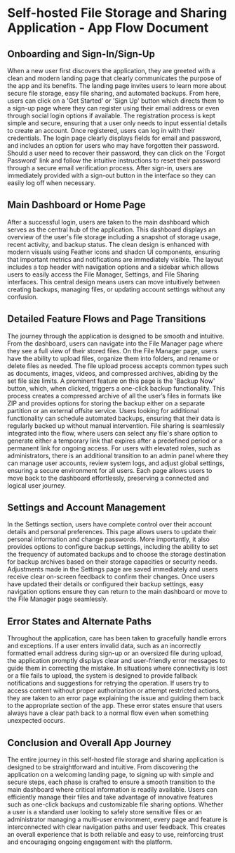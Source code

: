 # Self-hosted File Storage and Sharing Application - App Flow Document

## Onboarding and Sign-In/Sign-Up
When a new user first discovers the application, they are greeted with a clean and modern landing page that clearly communicates the purpose of the app and its benefits. The landing page invites users to learn more about secure file storage, easy file sharing, and automated backups. From here, users can click on a 'Get Started' or 'Sign Up' button which directs them to a sign-up page where they can register using their email address or even through social login options if available. The registration process is kept simple and secure, ensuring that a user only needs to input essential details to create an account. Once registered, users can log in with their credentials. The login page clearly displays fields for email and password, and includes an option for users who may have forgotten their password. Should a user need to recover their password, they can click on the 'Forgot Password' link and follow the intuitive instructions to reset their password through a secure email verification process. After sign-in, users are immediately provided with a sign-out button in the interface so they can easily log off when necessary.

## Main Dashboard or Home Page
After a successful login, users are taken to the main dashboard which serves as the central hub of the application. This dashboard displays an overview of the user's file storage including a snapshot of storage usage, recent activity, and backup status. The clean design is enhanced with modern visuals using Feather icons and shadcn UI components, ensuring that important metrics and notifications are immediately visible. The layout includes a top header with navigation options and a sidebar which allows users to easily access the File Manager, Settings, and File Sharing interfaces. This central design means users can move intuitively between creating backups, managing files, or updating account settings without any confusion.

## Detailed Feature Flows and Page Transitions
The journey through the application is designed to be smooth and intuitive. From the dashboard, users can navigate into the File Manager page where they see a full view of their stored files. On the File Manager page, users have the ability to upload files, organize them into folders, and rename or delete files as needed. The file upload process accepts common types such as documents, images, videos, and compressed archives, abiding by the set file size limits. A prominent feature on this page is the 'Backup Now' button, which, when clicked, triggers a one-click backup functionality. This process creates a compressed archive of all the user’s files in formats like ZIP and provides options for storing the backup either on a separate partition or an external offsite service. Users looking for additional functionality can schedule automated backups, ensuring that their data is regularly backed up without manual intervention. File sharing is seamlessly integrated into the flow, where users can select any file's share option to generate either a temporary link that expires after a predefined period or a permanent link for ongoing access. For users with elevated roles, such as administrators, there is an additional transition to an admin panel where they can manage user accounts, review system logs, and adjust global settings, ensuring a secure environment for all users. Each page allows users to move back to the dashboard effortlessly, preserving a connected and logical user journey.

## Settings and Account Management
In the Settings section, users have complete control over their account details and personal preferences. This page allows users to update their personal information and change passwords. More importantly, it also provides options to configure backup settings, including the ability to set the frequency of automated backups and to choose the storage destination for backup archives based on their storage capacities or security needs. Adjustments made in the Settings page are saved immediately and users receive clear on-screen feedback to confirm their changes. Once users have updated their details or configured their backup settings, easy navigation options ensure they can return to the main dashboard or move to the File Manager page seamlessly.

## Error States and Alternate Paths
Throughout the application, care has been taken to gracefully handle errors and exceptions. If a user enters invalid data, such as an incorrectly formatted email address during sign-up or an oversized file during upload, the application promptly displays clear and user-friendly error messages to guide them in correcting the mistake. In situations where connectivity is lost or a file fails to upload, the system is designed to provide fallback notifications and suggestions for retrying the operation. If users try to access content without proper authorization or attempt restricted actions, they are taken to an error page explaining the issue and guiding them back to the appropriate section of the app. These error states ensure that users always have a clear path back to a normal flow even when something unexpected occurs.

## Conclusion and Overall App Journey
The entire journey in this self-hosted file storage and sharing application is designed to be straightforward and intuitive. From discovering the application on a welcoming landing page, to signing up with simple and secure steps, each phase is crafted to ensure a smooth transition to the main dashboard where critical information is readily available. Users can efficiently manage their files and take advantage of innovative features such as one-click backups and customizable file sharing options. Whether a user is a standard user looking to safely store sensitive files or an administrator managing a multi-user environment, every page and feature is interconnected with clear navigation paths and user feedback. This creates an overall experience that is both reliable and easy to use, reinforcing trust and encouraging ongoing engagement with the platform.